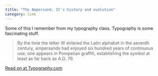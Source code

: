 ```yaml
---
title: "The Ampersand, It's history and evolution"
category: link
---
```


Some of this I remember from my typography class. Typography is some fascinating stuff.

> By the time the letter W entered the Latin alphabet in the seventh century, ampersands had enjoyed six hundred years of continuous use; one appears in Pompeiian graffiti, establishing the symbol at least as far back as A.D. 79.

[Read on at Typography.com](http://www.typography.com/ask/showBlog.php?blogID=98)